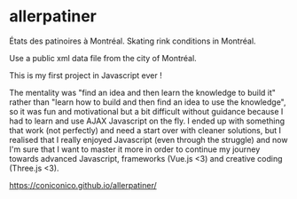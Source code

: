 # allerpatiner
États des patinoires à Montréal.
Skating rink conditions in Montréal.

Use a public xml data file from the city of Montréal.

This is my first project in Javascript ever ! 

The mentality was "find an idea and then learn the knowledge to build it" rather than "learn how to build and then find an idea to use the knowledge", so it was fun and motivational but a bit difficult without guidance because I had to learn and use AJAX Javascript on the fly. 
I ended up with something that work (not perfectly) and need a start over with cleaner solutions, but I realised that I really enjoyed Javascript (even through the struggle) and now I'm sure that I want to master it more in order to continue my journey towards advanced Javascript, frameworks (Vue.js <3) and creative coding (Three.js <3).


https://coniconico.github.io/allerpatiner/


